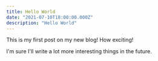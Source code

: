 ```yaml
---
title: Hello World
date: "2021-07-10T18:00:00.000Z"
description: "Hello World"
---
```


This is my first post on my new blog! How exciting!

I'm sure I'll write a lot more interesting things in the future.
